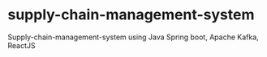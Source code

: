 # supply-chain-management-system
Supply-chain-management-system using Java Spring boot, Apache Kafka, ReactJS
